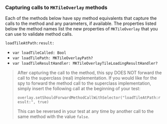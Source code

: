 ### Capturing calls to `MKTileOverlay` methods

Each of the methods below have spy method equivalents that capture the calls to the method and any parameters, if available.  The properties listed below the method names list the new properties of `MKTileOverlay` that you can use to validate method calls.

`loadTileAtPath:result:`
- `var loadTileCalled: Bool`
- `var loadTilePath: MKTileOverlayPath?`
- `var loadTileResultHandler: MKTileOverlayTileLoadingResultHandler?`


> After capturing the call to the method, this spy DOES NOT forward the call to the superclass (real) implementation.  If you would like for the spy to forward the method call to the superclass implementation, simply insert the following call at the beginning of your test:
>
> `overlay.setShouldForwardMethodCallWithSelector("loadTileAtPath:result:", true)`
>
> This can be reversed in your test at any time by another call to the same method with the value `false`.
